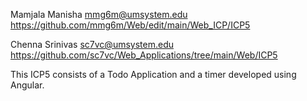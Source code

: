 Mamjala Manisha mmg6m@umsystem.edu https://github.com/mmg6m/Web/edit/main/Web_ICP/ICP5

Chenna Srinivas sc7vc@umsystem.edu https://github.com/sc7vc/Web_Applications/tree/main/Web/ICP5

This ICP5 consists of a Todo Application and a timer developed using Angular.
